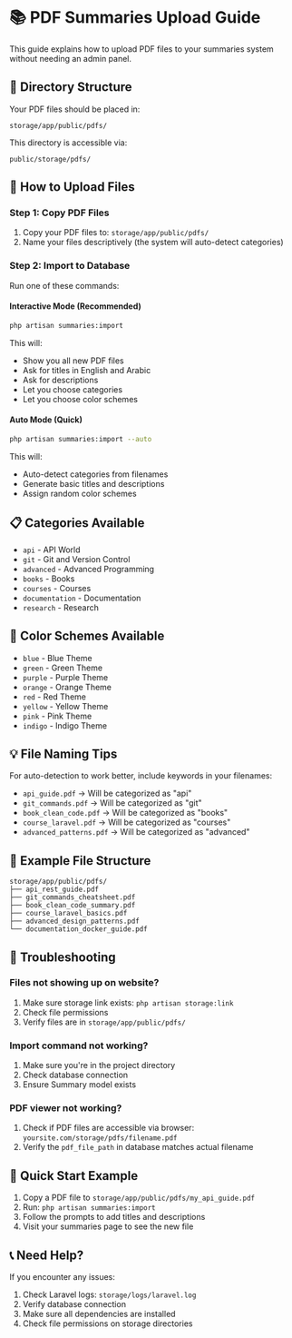 # 📚 PDF Summaries Upload Guide

This guide explains how to upload PDF files to your summaries system without needing an admin panel.

## 📂 Directory Structure

Your PDF files should be placed in:
```
storage/app/public/pdfs/
```

This directory is accessible via:
```
public/storage/pdfs/
```

## 🚀 How to Upload Files

### Step 1: Copy PDF Files
1. Copy your PDF files to: `storage/app/public/pdfs/`
2. Name your files descriptively (the system will auto-detect categories)

### Step 2: Import to Database
Run one of these commands:

#### Interactive Mode (Recommended)
```bash
php artisan summaries:import
```
This will:
- Show you all new PDF files
- Ask for titles in English and Arabic
- Ask for descriptions
- Let you choose categories
- Let you choose color schemes

#### Auto Mode (Quick)
```bash
php artisan summaries:import --auto
```
This will:
- Auto-detect categories from filenames
- Generate basic titles and descriptions
- Assign random color schemes

## 📋 Categories Available

- `api` - API World
- `git` - Git and Version Control
- `advanced` - Advanced Programming
- `books` - Books
- `courses` - Courses
- `documentation` - Documentation
- `research` - Research

## 🎨 Color Schemes Available

- `blue` - Blue Theme
- `green` - Green Theme
- `purple` - Purple Theme
- `orange` - Orange Theme
- `red` - Red Theme
- `yellow` - Yellow Theme
- `pink` - Pink Theme
- `indigo` - Indigo Theme

## 💡 File Naming Tips

For auto-detection to work better, include keywords in your filenames:

- `api_guide.pdf` → Will be categorized as "api"
- `git_commands.pdf` → Will be categorized as "git"
- `book_clean_code.pdf` → Will be categorized as "books"
- `course_laravel.pdf` → Will be categorized as "courses"
- `advanced_patterns.pdf` → Will be categorized as "advanced"

## 📁 Example File Structure

```
storage/app/public/pdfs/
├── api_rest_guide.pdf
├── git_commands_cheatsheet.pdf
├── book_clean_code_summary.pdf
├── course_laravel_basics.pdf
├── advanced_design_patterns.pdf
└── documentation_docker_guide.pdf
```

## 🔧 Troubleshooting

### Files not showing up on website?
1. Make sure storage link exists: `php artisan storage:link`
2. Check file permissions
3. Verify files are in `storage/app/public/pdfs/`

### Import command not working?
1. Make sure you're in the project directory
2. Check database connection
3. Ensure Summary model exists

### PDF viewer not working?
1. Check if PDF files are accessible via browser: `yoursite.com/storage/pdfs/filename.pdf`
2. Verify the `pdf_file_path` in database matches actual filename

## 🎯 Quick Start Example

1. Copy a PDF file to `storage/app/public/pdfs/my_api_guide.pdf`
2. Run: `php artisan summaries:import`
3. Follow the prompts to add titles and descriptions
4. Visit your summaries page to see the new file

## 📞 Need Help?

If you encounter any issues:
1. Check Laravel logs: `storage/logs/laravel.log`
2. Verify database connection
3. Make sure all dependencies are installed
4. Check file permissions on storage directories 